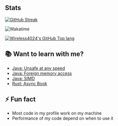 [//]: # (### Knock, Knock! any cat here?)
[//]: # (![Cat gif from internet]&#40;https://thumbs.gfycat.com/FaroffFreeAfricangoldencat-max-1mb.gif&#41;)


## Stats
[//]: # ([![Wireless4024's GitHub stats]&#40;https://github-readme-stats.vercel.app/api?username=wireless4024&show_icons=true&theme=radical&hide_border=true&title_color=FF4D00&text_color=42A4F3&#41;]&#40;https://github.com/Wireless4024&#41;  )
[![GitHub Streak](https://github-readme-streak-stats.herokuapp.com?user=Wireless4024&theme=radical&hide_border=true&ring=FF4D00&currStreakNum=FF4D00&sideNums=FF4D00&sideLabels=FF4000&currStreakLabel=FF4000&fire=EE6191&dates=42A4F3)](https://git.io/streak-stats)

![Wakatime](https://github-readme-stats.vercel.app/api/wakatime?username=wireless4024&langs_count=4&show_icons=true&locale=en&theme=radical&layout=compact&hide_border=true&title_color=FF4D00&text_color=42A4F3)

[![Wireless4024's GitHub Top lang](https://github-readme-stats.vercel.app/api/top-langs?username=wireless4024&show_icons=true&theme=radical&hide_border=true&title_color=FF4D00&text_color=42A4F3&layout=compact&langs_count=4)](https://github.com/Wireless4024)  



<!--
**Wireless4024/Wireless4024** is a ✨ _special_ ✨ repository because its `README.md` (this file) appears on your GitHub profile.

Here are some ideas to get you started:

- 🔭 I’m currently working on ...
- 🌱 I’m currently learning ...
- 👯 I’m looking to collaborate on ...
- 🤔 I’m looking for help with ...
- 💬 Ask me about ...
- 📫 How to reach me: ...
- 😄 Pronouns: ...
- ⚡ Fun fact: ...
-->

## 📚 Want to learn with me?
+ [Java: Unsafe at any speed](https://blogs.oracle.com/javamagazine/post/the-unsafe-class-unsafe-at-any-speed)
+ [Java: Foreign memory access](https://openjdk.java.net/jeps/393)
+ [Java: SIMD](https://openjdk.java.net/jeps/417)
+ [Rust: Async Book](https://rust-lang.github.io/async-book/01_getting_started/01_chapter.html)

## ⚡ Fun fact
+ Most code in my profile work on my machine
+ Performance of my code depend on when to use it
